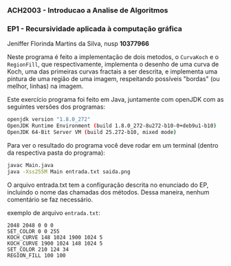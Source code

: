 ### ACH2003 - Introducao a Analise de Algoritmos
### EP1 - Recursividade aplicada à computação gráfica
Jeniffer Florinda Martins da Silva, nusp **10377966**

Neste programa é feito a implementação de dois metodos, o `CurvaKoch` e o `RegionFill`, que respectivamente, implementa o desenho de uma curva de Koch, uma das primeiras curvas fractais a ser descrita, e implementa uma pintura de uma região de uma imagem, respeitando possíveis "bordas" (ou melhor, linhas) na imagem.

Este exercício programa foi feito em Java, juntamente com openJDK com as seguintes versões dos programas:

```bash
openjdk version "1.8.0_272"
OpenJDK Runtime Environment (build 1.8.0_272-8u272-b10-0+deb9u1-b10)
OpenJDK 64-Bit Server VM (build 25.272-b10, mixed mode)
```

Para ver o resultado do programa você deve rodar em um terminal (dentro da respectiva pasta do programa):

```bash
javac Main.java
java -Xss255M Main entrada.txt saida.png
```

O arquivo entrada.txt tem a configuração descrita no enunciado do EP, incluindo o nome das chamadas dos métodos. Dessa maneira, nenhum comentário se faz necessário.

exemplo de arquivo `entrada.txt`:

```
2048 2048 0 0 0
SET_COLOR 0 0 255
KOCH_CURVE 148 1024 1900 1024 5
KOCH_CURVE 1900 1024 148 1024 5
SET_COLOR 210 124 34
REGION_FILL 100 100
```
